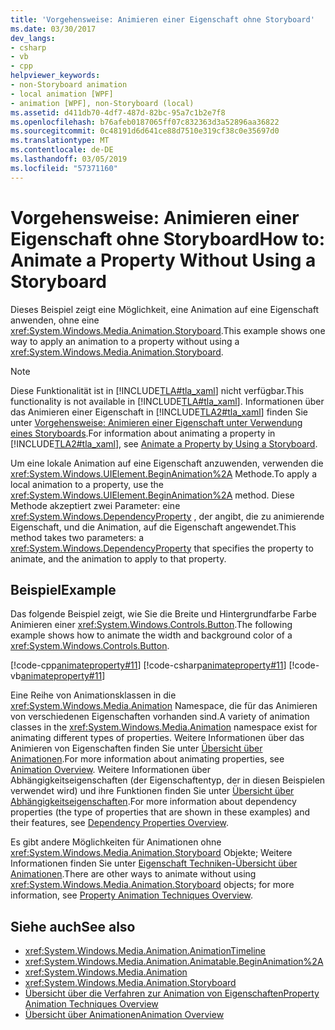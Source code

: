 ```yaml
---
title: 'Vorgehensweise: Animieren einer Eigenschaft ohne Storyboard'
ms.date: 03/30/2017
dev_langs:
- csharp
- vb
- cpp
helpviewer_keywords:
- non-Storyboard animation
- local animation [WPF]
- animation [WPF], non-Storyboard (local)
ms.assetid: d411db70-4df7-487d-82bc-95a7c1b2e7f8
ms.openlocfilehash: b76afeb0187065ff07c832363d3a52896aa36822
ms.sourcegitcommit: 0c48191d6d641ce88d7510e319cf38c0e35697d0
ms.translationtype: MT
ms.contentlocale: de-DE
ms.lasthandoff: 03/05/2019
ms.locfileid: "57371160"
---
```

# <a name="how-to-animate-a-property-without-using-a-storyboard"></a><span data-ttu-id="a9c41-102">Vorgehensweise: Animieren einer Eigenschaft ohne Storyboard</span><span class="sxs-lookup"><span data-stu-id="a9c41-102">How to: Animate a Property Without Using a Storyboard</span></span>
<span data-ttu-id="a9c41-103">Dieses Beispiel zeigt eine Möglichkeit, eine Animation auf eine Eigenschaft anwenden, ohne eine <xref:System.Windows.Media.Animation.Storyboard>.</span><span class="sxs-lookup"><span data-stu-id="a9c41-103">This example shows one way to apply an animation to a property without using a <xref:System.Windows.Media.Animation.Storyboard>.</span></span>  
  
> [!NOTE]
>  <span data-ttu-id="a9c41-104">Diese Funktionalität ist in [!INCLUDE[TLA#tla_xaml](../../../../includes/tlasharptla-xaml-md.md)] nicht verfügbar.</span><span class="sxs-lookup"><span data-stu-id="a9c41-104">This functionality is not available in [!INCLUDE[TLA#tla_xaml](../../../../includes/tlasharptla-xaml-md.md)].</span></span> <span data-ttu-id="a9c41-105">Informationen über das Animieren einer Eigenschaft in [!INCLUDE[TLA2#tla_xaml](../../../../includes/tla2sharptla-xaml-md.md)] finden Sie unter [Vorgehensweise: Animieren einer Eigenschaft unter Verwendung eines Storyboards](how-to-animate-a-property-by-using-a-storyboard.md).</span><span class="sxs-lookup"><span data-stu-id="a9c41-105">For information about animating a property in [!INCLUDE[TLA2#tla_xaml](../../../../includes/tla2sharptla-xaml-md.md)], see [Animate a Property by Using a Storyboard](how-to-animate-a-property-by-using-a-storyboard.md).</span></span>  
  
 <span data-ttu-id="a9c41-106">Um eine lokale Animation auf eine Eigenschaft anzuwenden, verwenden die <xref:System.Windows.UIElement.BeginAnimation%2A> Methode.</span><span class="sxs-lookup"><span data-stu-id="a9c41-106">To apply a local animation to a property, use the <xref:System.Windows.UIElement.BeginAnimation%2A> method.</span></span> <span data-ttu-id="a9c41-107">Diese Methode akzeptiert zwei Parameter: eine <xref:System.Windows.DependencyProperty> , der angibt, die zu animierende Eigenschaft, und die Animation, auf die Eigenschaft angewendet.</span><span class="sxs-lookup"><span data-stu-id="a9c41-107">This method takes two parameters: a <xref:System.Windows.DependencyProperty> that specifies the property to animate, and the animation to apply to that property.</span></span>  
  
## <a name="example"></a><span data-ttu-id="a9c41-108">Beispiel</span><span class="sxs-lookup"><span data-stu-id="a9c41-108">Example</span></span>  
 <span data-ttu-id="a9c41-109">Das folgende Beispiel zeigt, wie Sie die Breite und Hintergrundfarbe Farbe Animieren einer <xref:System.Windows.Controls.Button>.</span><span class="sxs-lookup"><span data-stu-id="a9c41-109">The following example shows how to animate the width and background color of a <xref:System.Windows.Controls.Button>.</span></span>  
  
 [!code-cpp[animateproperty#11](~/samples/snippets/cpp/VS_Snippets_Wpf/animateproperty/CPP/LocalAnimationExample.cpp#11)]
 [!code-csharp[animateproperty#11](~/samples/snippets/csharp/VS_Snippets_Wpf/animateproperty/CSharp/LocalAnimationExample.cs#11)]
 [!code-vb[animateproperty#11](~/samples/snippets/visualbasic/VS_Snippets_Wpf/animateproperty/VisualBasic/LocalAnimationExample.vb#11)]  
  
 <span data-ttu-id="a9c41-110">Eine Reihe von Animationsklassen in die <xref:System.Windows.Media.Animation> Namespace, die für das Animieren von verschiedenen Eigenschaften vorhanden sind.</span><span class="sxs-lookup"><span data-stu-id="a9c41-110">A variety of animation classes in the <xref:System.Windows.Media.Animation> namespace exist for animating different types of properties.</span></span> <span data-ttu-id="a9c41-111">Weitere Informationen über das Animieren von Eigenschaften finden Sie unter [Übersicht über Animationen](animation-overview.md).</span><span class="sxs-lookup"><span data-stu-id="a9c41-111">For more information about animating properties, see [Animation Overview](animation-overview.md).</span></span> <span data-ttu-id="a9c41-112">Weitere Informationen über Abhängigkeitseigenschaften (der Eigenschaftentyp, der in diesen Beispielen verwendet wird) und ihre Funktionen finden Sie unter [Übersicht über Abhängigkeitseigenschaften](../advanced/dependency-properties-overview.md).</span><span class="sxs-lookup"><span data-stu-id="a9c41-112">For more information about dependency properties (the type of properties that are shown in these examples) and their features, see [Dependency Properties Overview](../advanced/dependency-properties-overview.md).</span></span>  
  
 <span data-ttu-id="a9c41-113">Es gibt andere Möglichkeiten für Animationen ohne <xref:System.Windows.Media.Animation.Storyboard> Objekte; Weitere Informationen finden Sie unter [Eigenschaft Techniken-Übersicht über Animationen](property-animation-techniques-overview.md).</span><span class="sxs-lookup"><span data-stu-id="a9c41-113">There are other ways to animate without using <xref:System.Windows.Media.Animation.Storyboard> objects; for more information, see [Property Animation Techniques Overview](property-animation-techniques-overview.md).</span></span>  
  
## <a name="see-also"></a><span data-ttu-id="a9c41-114">Siehe auch</span><span class="sxs-lookup"><span data-stu-id="a9c41-114">See also</span></span>
- <xref:System.Windows.Media.Animation.AnimationTimeline>
- <xref:System.Windows.Media.Animation.Animatable.BeginAnimation%2A>
- <xref:System.Windows.Media.Animation>
- <xref:System.Windows.Media.Animation.Storyboard>
- [<span data-ttu-id="a9c41-115">Übersicht über die Verfahren zur Animation von Eigenschaften</span><span class="sxs-lookup"><span data-stu-id="a9c41-115">Property Animation Techniques Overview</span></span>](property-animation-techniques-overview.md)
- [<span data-ttu-id="a9c41-116">Übersicht über Animationen</span><span class="sxs-lookup"><span data-stu-id="a9c41-116">Animation Overview</span></span>](animation-overview.md)
